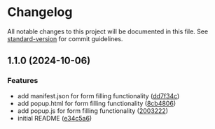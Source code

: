 # Changelog

All notable changes to this project will be documented in this file. See [standard-version](https://github.com/conventional-changelog/standard-version) for commit guidelines.

## 1.1.0 (2024-10-06)


### Features

* add manifest.json for form filling functionality ([dd7f34c](https://github.com/gusintheeshell/form-auto-filler/commit/dd7f34c8c6ac4ab3063741d5999a3e54f2c563ae))
* add popup.html for form filling functionality ([8cb4806](https://github.com/gusintheeshell/form-auto-filler/commit/8cb4806dddbd4c0d7973c3c8e27e085c28f2af77))
* add popup.js for form filling functionality ([2003222](https://github.com/gusintheeshell/form-auto-filler/commit/2003222135ce8fb6cf42b51d462749c16e08c4db))
* initial README ([e34c5a6](https://github.com/gusintheeshell/form-auto-filler/commit/e34c5a671f8b6b17b126fa1cca3ddf6daea2f309))
